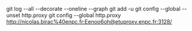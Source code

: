 git log --all --decorate --oneline --graph
git add -u
git config --global --unset http.proxy
git config --global http.proxy http://nicolas.birac%40enpc.fr:Eenoo6oh@etuproxy.enpc.fr:3128/
